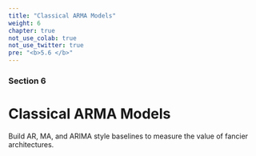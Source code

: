 ```yaml
---
title: "Classical ARMA Models"
weight: 6
chapter: true
not_use_colab: true
not_use_twitter: true
pre: "<b>5.6 </b>"
---
```


### Section 6
# Classical ARMA Models

Build AR, MA, and ARIMA style baselines to measure the value of fancier architectures.
